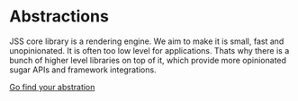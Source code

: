# Abstractions

JSS core library is a rendering engine. We aim to make it is small, fast and unopinionated.
It is often too low level for applications.
Thats why there is a bunch of higher level libraries on top of it, which provide more opinionated sugar APIs and framework integrations.

[Go find your abstration](./external-projects.md)
